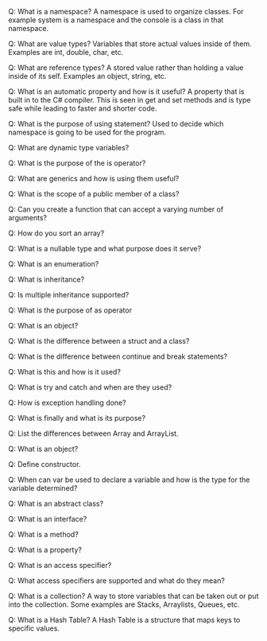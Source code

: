 Q: What is a namespace?
A namespace is used to organize classes. For example system is a namespace and the console is a class in that namespace.

Q: What are value types?
Variables that store actual values inside of them. Examples are int, double, char, etc.

Q: What are reference types?
A stored value rather than holding a value inside of its self. Examples an object, string, etc.

Q: What is an automatic property and how is it useful?
A property that is built in to the C# compiler. This is seen in get and set methods and is type safe while leading to faster and shorter code.

Q: What is the purpose of using statement?
Used to decide which namespace is going to be used for the program.

Q: What are dynamic type variables?


Q: What is the purpose of the is operator?


Q: What are generics and how is using them useful?


Q: What is the scope of a public member of a class?


Q: Can you create a function that can accept a varying number of arguments?


Q: How do you sort an array?


Q: What is a nullable type and what purpose does it serve?


Q: What is an enumeration?


Q: What is inheritance?


Q: Is multiple inheritance supported?


Q: What is the purpose of as operator


Q: What is an object?


Q: What is the difference between a struct and a class?


Q: What is the difference between continue and break statements?


Q: What is this and how is it used?


Q: What is try and catch and when are they used?


Q: How is exception handling done?


Q: What is finally and what is its purpose?


Q: List the differences between Array and ArrayList.


Q: What is an object?


Q: Define constructor.


Q: When can var be used to declare a variable and how is the type for the variable determined?


Q: What is an abstract class?


Q: What is an interface?


Q: What is a method?


Q: What is a property?


Q: What is an access specifier?


Q: What access specifiers are supported and what do they mean?


Q: What is a collection?
A way to store variables that can be taken out or put into the collection. Some examples are Stacks, Arraylists, Queues, etc.

Q: What is a Hash Table?
A Hash Table is a structure that maps keys to specific values.
